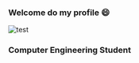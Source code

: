 ### Welcome do my profile 😄

<picture>
  <img alt="test" src="https://media.discordapp.net/attachments/1028810484855615578/1129179417386684497/image.png">
</picture>

### Computer Engineering Student
<!--
**Shadow10Z/Shadow10Z** is a ✨ _special_ ✨ repository because its `README.md` (this file) appears on your GitHub profile.

Here are some ideas to get you started:

- 🔭 I’m currently working on ...
- 🌱 I’m currently learning ...
- 👯 I’m looking to collaborate on ...
- 🤔 I’m looking for help with ...
- 💬 Ask me about ...
- 📫 How to reach me: ...
- 😄 Pronouns: ...
- ⚡ Fun fact: ...
-->
